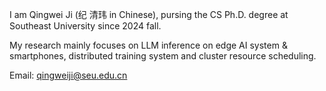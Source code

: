 I am Qingwei Ji (纪 清玮 in Chinese), pursing the CS Ph.D. degree at Southeast University since 2024 fall. 

My research mainly focuses on LLM inference on edge AI system & smartphones, distributed training system and cluster resource scheduling.

Email: qingweiji@seu.edu.cn

